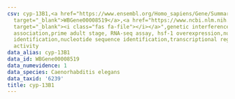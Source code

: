 ```yaml
---
csv: cyp-13B1,<a href="https://www.ensembl.org/Homo_sapiens/Gene/Summary?db=core;g=WBGene00008519"
  target="_blank">WBGene00008519</a>,<a href="https://www.ncbi.nlm.nih.gov/pubmed/30894454"
  target="_blank"><i class="fas fa-file"></i></a>",genetic interference,functional
  association,prime adult stage, RNA-seq assay, hsf-1 overexpression,nucleotide sequence
  identification,nucleotide sequence identification,transcriptional regulation,up-regulates
  activity
data_alias: cyp-13B1
data_id: WBGene00008519
data_numevidence: 1
data_species: Caenorhabditis elegans
data_taxid: '6239'
title: cyp-13B1
---
```

